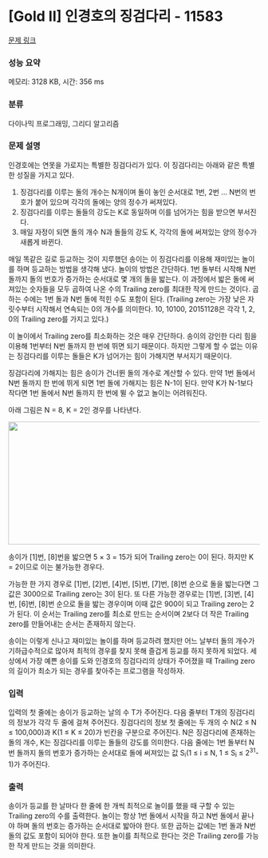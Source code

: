 # [Gold II] 인경호의 징검다리 - 11583 

[문제 링크](https://www.acmicpc.net/problem/11583) 

### 성능 요약

메모리: 3128 KB, 시간: 356 ms

### 분류

다이나믹 프로그래밍, 그리디 알고리즘

### 문제 설명

<p>인경호에는 연못을 가로지는 특별한 징검다리가 있다. 이 징검다리는 아래와 같은 특별한 성질을 가지고 있다.</p>

<ol>
	<li>징검다리를 이루는 돌의 개수는 N개이며 돌이 놓인 순서대로 1번, 2번 ... N번의 번호가 붙어 있으며 각각의 돌에는 양의 정수가 써져있다.</li>
	<li>징검다리를 이루는 돌들의 강도는 K로 동일하며 이를 넘어가는 힘을 받으면 부서진다.</li>
	<li>매일 자정이 되면 돌의 개수 N과 돌들의 강도 K, 각각의 돌에 써져있는 양의 정수가 새롭게 바뀐다.</li>
</ol>

<p>매일 똑같은 길로 등교하는 것이 지루했던 송이는 이 징검다리를 이용해 재미있는 놀이를 하며 등교하는 방법을 생각해 냈다. 놀이의 방법은 간단하다. 1번 돌부터 시작해 N번 돌까지 돌의 번호가 증가하는 순서대로 몇 개의 돌을 밟는다. 이 과정에서 밟은 돌에 써져있는 숫자들을 모두 곱하여 나온 수의 Trailing zero를 최대한 작게 만드는 것이다. 곱하는 수에는 1번 돌과 N번 돌에 적힌 수도 포함이 된다. (Trailing zero는 가장 낮은 자릿수부터 시작해서 연속되는 0의 개수를 의미한다. 10, 10100, 20151128은 각각 1, 2, 0의 Trailing zero를 가지고 있다.)</p>

<p>이 놀이에서 Trailing zero를 최소화하는 것은 매우 간단하다. 송이의 강인한 다리 힘을 이용해 1번부터 N번 돌까지 한 번에 뛰면 되기 때문이다. 하지만 그렇게 할 수 없는 이유는 징검다리를 이루는 돌들은 K가 넘어가는 힘이 가해지면 부서지기 때문이다.</p>

<p>징검다리에 가해지는 힘은 송이가 건너뛴 돌의 개수로 계산할 수 있다. 만약 1번 돌에서 N번 돌까지 한 번에 뛰게 되면 1번 돌에 가해지는 힘은 N-1이 된다. 만약 K가 N-1보다 작다면 1번 돌에서 N번 돌까지 한 번에 뛸 수 없고 놀이는 어려워진다.</p>

<p>아래 그림은 N = 8, K = 2인 경우를 나타낸다.</p>

<p style="text-align: center;"><img alt="" src="https://onlinejudgeimages.s3-ap-northeast-1.amazonaws.com/problem/11583/1.png" style="height:246px; width:626px"></p>

<p>송이가 [1]번, [8]번을 밟으면 5 × 3 = 15가 되어 Trailing zero는 0이 된다. 하지만 K = 2이므로 이는 불가능한 경우다.</p>

<p>가능한 한 가지 경우로 [1]번, [2]번, [4]번, [5]번, [7]번, [8]번 순으로 돌을 밟는다면 그 값은 3000으로 Trailing zero는 3이 된다. 또 다른 가능한 경우로는 [1]번, [3]번, [4]번, [6]번, [8]번 순으로 돌을 밟는 경우이며 이때 값은 900이 되고 Trailing zero는 2가 된다. 이 순서는 Trailing zero를 최소로 만드는 순서이며 2보다 더 작은 Trailing zero를 만들어내는 순서는 존재하지 않는다.</p>

<p>송이는 이렇게 신나고 재미있는 놀이를 하며 등교하려 했지만 어느 날부터 돌의 개수가 기하급수적으로 많아져 최적의 경우를 찾지 못해 즐겁게 등교를 하지 못하게 되었다. 세상에서 가장 예쁜 송이를 도와 인경호의 징검다리의 상태가 주어졌을 때 Trailing zero의 길이가 최소가 되는 경우를 찾아주는 프로그램을 작성하자.</p>

### 입력 

 <p>입력의 첫 줄에는 송이가 등교하는 날의 수 T가 주어진다. 다음 줄부터 T개의 징검다리의 정보가 각각 두 줄에 걸쳐 주어진다. 징검다리의 정보 첫 줄에는 두 개의 수 N(2 ≤ N ≤ 100,000)과 K(1 ≤ K ≤ 20)가 빈칸을 구분으로 주어진다. N은 징검다리에 존재하는 돌의 개수, K는 징검다리를 이루는 돌들의 강도를 의미한다. 다음 줄에는 1번 돌부터 N번 돌까지 돌의 번호가 증가하는 순서대로 돌에 써져있는 값 S<sub>i</sub>(1 ≤ i ≤ N, 1 ≤ S<sub>i</sub> ≤ 2<sup>31</sup>-1)가 주어진다.</p>

### 출력 

 <p>송이가 등교를 한 날마다 한 줄에 한 개씩 최적으로 놀이를 했을 때 구할 수 있는 Trailing zero의 수를 출력한다. 놀이는 항상 1번 돌에서 시작을 하고 N번 돌에서 끝나야 하며 돌의 번호는 증가하는 순서대로 밟아야 한다. 또한 곱하는 값에는 1번 돌과 N번 돌의 값도 포함이 되어야 한다. 또한 놀이를 최적으로 한다는 것은 Trailing zero를 가능한 작게 만드는 것을 의미한다.</p>

